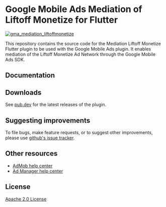 # Google Mobile Ads Mediation of Liftoff Monetize for Flutter

[![gma_mediation_liftoffmonetize](https://github.com/googleads/googleads-mobile-flutter/actions/workflows/google_mobile_ads.yaml/badge.svg)](https://github.com/googleads/googleads-mobile-flutter/actions/workflows/google_mobile_ads.yaml)

This repository contains the source code for the Mediation Liftoff Monetize
Flutter plugin to be used with the Google Mobile Ads plugin. It enables 
mediation of the Liftoff Monetize Ad Network through the Google Mobile Ads SDK.

## Documentation



## Downloads

See [pub.dev](https://pub.dev/packages/gma_mediation_liftoffmonetize/versions) for the
latest releases of the plugin.

## Suggesting improvements

To file bugs, make feature requests, or to suggest other improvements, please
use [github's issue tracker](https://github.com/googleads/googleads-mobile-flutter/issues).


## Other resources

* [AdMob help center](https://support.google.com/admob/?hl=en#topic=7383088)
* [Ad Manager help center](https://support.google.com/admanager/?hl=en#topic=7505988)

## License

[Apache 2.0 License](http://www.apache.org/licenses/LICENSE-2.0.html)